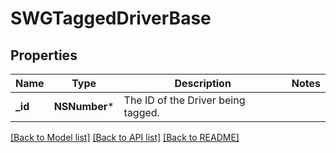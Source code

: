 # SWGTaggedDriverBase

## Properties
Name | Type | Description | Notes
------------ | ------------- | ------------- | -------------
**_id** | **NSNumber*** | The ID of the Driver being tagged. | 

[[Back to Model list]](../README.md#documentation-for-models) [[Back to API list]](../README.md#documentation-for-api-endpoints) [[Back to README]](../README.md)


